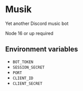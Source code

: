 # Musik

Yet another Discord music bot

Node 16 or up required

## Environment variables

* `BOT_TOKEN`
* `SESSION_SECRET`
* `PORT`
* `CLIENT_ID`
* `CLIENT_SECRET`
